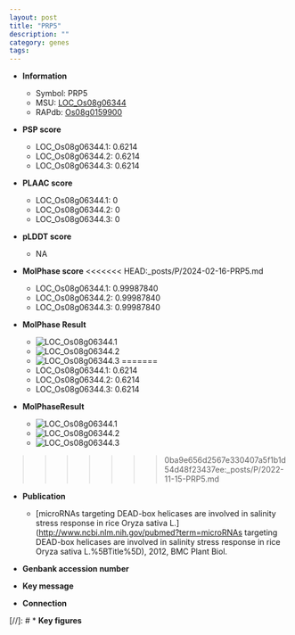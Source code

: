 ```yaml
---
layout: post
title: "PRP5"
description: ""
category: genes
tags: 
---
```


* **Information**  
    + Symbol: PRP5  
    + MSU: [LOC_Os08g06344](http://rice.plantbiology.msu.edu/cgi-bin/ORF_infopage.cgi?orf=LOC_Os08g06344)  
    + RAPdb: [Os08g0159900](http://rapdb.dna.affrc.go.jp/viewer/gbrowse_details/irgsp1?name=Os08g0159900)  

* **PSP score**  
    + LOC_Os08g06344.1: 0.6214 
    + LOC_Os08g06344.2: 0.6214 
    + LOC_Os08g06344.3: 0.6214 

* **PLAAC score**  
    + LOC_Os08g06344.1: 0 
    + LOC_Os08g06344.2: 0 
    + LOC_Os08g06344.3: 0 

* **pLDDT score**
    + NA


* **MolPhase score**
<<<<<<< HEAD:_posts/P/2024-02-16-PRP5.md
    + LOC_Os08g06344.1: 0.99987840
    + LOC_Os08g06344.2: 0.99987840
    + LOC_Os08g06344.3: 0.99987840

* **MolPhase Result**
    + ![LOC_Os08g06344.1](https://304243504.github.io/Pictures/LOC_Os08g/LOC_Os08g06344.1.png)
    + ![LOC_Os08g06344.2](https://304243504.github.io/Pictures/LOC_Os08g/LOC_Os08g06344.2.png)
    + ![LOC_Os08g06344.3](https://304243504.github.io/Pictures/LOC_Os08g/LOC_Os08g06344.3.png)
=======
    + LOC_Os08g06344.1: 0.6214
    + LOC_Os08g06344.2: 0.6214
    + LOC_Os08g06344.3: 0.6214

* **MolPhaseResult**
    + ![LOC_Os08g06344.1](https://ricepsp.github.io/pictures/LOC_Os08g/LOC_Os08g06344.1.png)
    + ![LOC_Os08g06344.2](https://ricepsp.github.io/pictures/LOC_Os08g/LOC_Os08g06344.2.png)
    + ![LOC_Os08g06344.3](https://ricepsp.github.io/pictures/LOC_Os08g/LOC_Os08g06344.3.png)
>>>>>>> 0ba9e656d2567e330407a5f1b1d54d48f23437ee:_posts/P/2022-11-15-PRP5.md

* **Publication**  
    + [microRNAs targeting DEAD-box helicases are involved in salinity stress response in rice Oryza sativa L.](http://www.ncbi.nlm.nih.gov/pubmed?term=microRNAs targeting DEAD-box helicases are involved in salinity stress response in rice Oryza sativa L.%5BTitle%5D), 2012, BMC Plant Biol.

* **Genbank accession number**  

* **Key message**  

* **Connection**  

[//]: # * **Key figures**  


